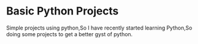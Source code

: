 # Basic Python Projects
Simple projects using python,So I have recently started learning Python,So doing some projects to get a better gyst of python.
